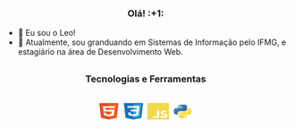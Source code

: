<h3 align="center"> Olá! :+1: </h3>

- 👦 Eu sou o Leo!
- :partying_face: Atualmente, sou granduando em Sistemas de Informação pelo IFMG, e estagiário na área de Desenvolvimento Web.


## <h3 align="center"> Tecnologias e Ferramentas </h3>
<br>
   <div align="center">
        <img title="HTML5" alt="HTML" height="30" width="40" src="https://raw.githubusercontent.com/devicons/devicon/master/icons/html5/html5-original.svg">
        <img title="CSS3" alt="CSS" height="30" width="40" src="https://raw.githubusercontent.com/devicons/devicon/master/icons/css3/css3-original.svg">
        <img title="JavaScript" alt="JavaScript" height="30" width="40" src="https://raw.githubusercontent.com/devicons/devicon/master/icons/javascript/javascript-plain.svg">
        <img title="Python" alt="React" height="30" width="40" src="https://raw.githubusercontent.com/devicons/devicon/master/icons/python/python-original.svg">
   </div>
   
